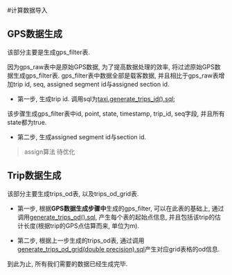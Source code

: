 #计算数据导入

## GPS数据生成

该部分主要是生成gps_filter表.

因为gps_raw表中是原始GPS数据, 为了提高数据处理的效率, 将过滤原始GPS数据生成gps_filter表. gps_filter表中数据全部是载客数据, 并且相比于gps_raw表增加trip id, seq, assigned segment id与assigned section id.

* 第一步, 生成trip id. 调用sql为[taxi.generate_trips_id().sql](/sql/procedure/data_generation/generate_trips_id().sql);

该步骤生成gps_filter表中id, point, state, timestamp, trip_id, seq字段, 并且所有state都为true.

* 第二步, 生成assigned segment id与section id.

>assign算法 待优化


## Trip数据生成

该部分主要生成trips_od表, 以及trips_od_grid表.

* 第一步, 根据**GPS数据生成步骤中**生成的gps_filter, 可以在此表的基础上, 通过调用[generate_trips_od().sql](/sql/procedure/data_generation/generate_trips_od().sql), 产生每个表的起始点信息, 并且包括该trip的估计长度(根据trip的GPS点估算而来, 单位为m).

* 第二步, 根据上一步生成的trips_od表, 通过调用[generate_trips_od_grid(double precision).sql](/sql/procedure/data_generation/generate_trips_od_grid().sql)产生对应grid表格的od信息.

到此为止, 所有我们需要的数据已经生成完毕.

